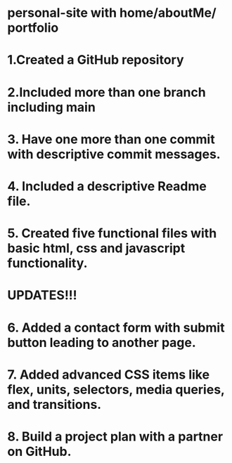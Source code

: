 # personal-site with home/aboutMe/ portfolio
# 1.Created a GitHub repository
# 2.Included more than one branch including main
# 3. Have one more than one commit with descriptive commit messages.
# 4. Included a descriptive Readme file.
# 5. Created five functional files with basic html, css and javascript functionality.

# UPDATES!!!
# 6. Added a contact form with submit button leading to another page.
# 7. Added advanced CSS items like flex, units, selectors, media queries, and transitions.
# 8. Build a project plan with a partner on GitHub.

